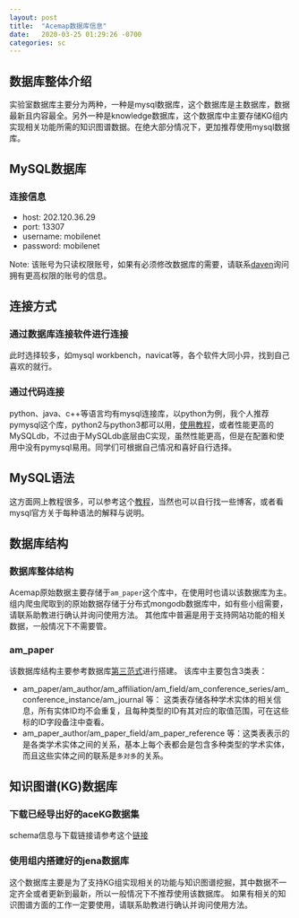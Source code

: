 ```yaml
---
layout: post
title:  "Acemap数据库信息"
date:   2020-03-25 01:29:26 -0700
categories: sc
---
```

## 数据库整体介绍

实验室数据库主要分为两种，一种是mysql数据库，这个数据库是主数据库，数据最新且内容最全。另外一种是knowledge数据库，这个数据库中主要存储KG组内实现相关功能所需的知识图谱数据。在绝大部分情况下，更加推荐使用mysql数据库。

## MySQL数据库

### 连接信息

+ host: 202.120.36.29
+ port: 13307
+ username: mobilenet
+ password: mobilenet

Note: 该账号为只读权限账号，如果有必须修改数据库的需要，请联系[daven](mailto:davendw@sjtu.edu.cn)询问拥有更高权限的账号的信息。

## 连接方式

### 通过数据库连接软件进行连接

此时选择较多，如mysql workbench，navicat等，各个软件大同小异，找到自己喜欢的就行。

### 通过代码连接

python、java、c++等语言均有mysql连接库，以python为例，我个人推荐pymysql这个库，python2与python3都可以用，[使用教程](http://www.runoob.com/python3/python3-mysql.html)，或者性能更高的MySQLdb，不过由于MySQLdb底层由C实现，虽然性能更高，但是在配置和使用中没有pymysql易用。同学们可根据自己情况和喜好自行选择。

## MySQL语法

这方面网上教程很多，可以参考这个[教程](http://www.runoob.com/mysql/mysql-tutorial.html)，当然也可以自行找一些博客，或者看mysql官方关于每种语法的解释与说明。

## 数据库结构

### 数据库整体结构

Acemap原始数据主要存储于`am_paper`这个库中，在使用时也请以该数据库为主。
组内爬虫爬取到的原始数据存储于分布式mongodb数据库中，如有些小组需要，请联系助教进行确认并询问使用方法。
其他库中普遍是用于支持网站功能的相关数据，一般情况下不需要管。

### am_paper

该数据库结构主要参考数据库[第三范式](https://www.zhihu.com/question/24696366)进行搭建。
该库中主要包含3类表：

+ am_paper/am_author/am_affiliation/am_field/am_conference_series/am_conference_instance/am_journal 等： 这类表存储各种学术实体的相关信息，所有实体ID均不会重复，且每种类型的ID有其对应的取值范围，可在这些标的ID字段备注中查看。
+ am_paper_author/am_paper_field/am_paper_reference 等：这类表表示的是各类学术实体之间的关系，基本上每个表都会是包含多种类型的学术实体，而且这些实体之间的联系是`多对多`的关系。


## 知识图谱(KG)数据库

### 下载已经导出好的aceKG数据集

schema信息与下载链接请参考这个[链接](https://archive.acemap.info/acekg)

### 使用组内搭建好的jena数据库

这个数据库主要是为了支持KG组实现相关的功能与知识图谱挖掘，其中数据不一定齐全或者更新到最新，所以一般情况下不推荐使用该数据库。
如果有相关的知识图谱方面的工作一定要使用，请联系助教进行确认并询问使用方法。
